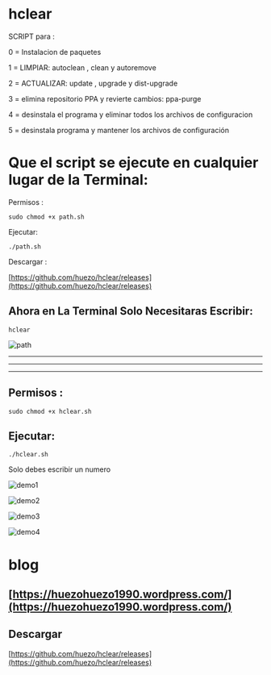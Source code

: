 # hclear
SCRIPT para :

0 = Instalacion de paquetes 

1 = LIMPIAR: autoclean , clean y autoremove 

2 = ACTUALIZAR: update , upgrade y dist-upgrade 

3 = elimina repositorio PPA y revierte cambios: ppa-purge 

4 = desinstala el programa y eliminar todos los archivos de configuracion

5 = desinstala programa y mantener los archivos de configuración

# Que el script se ejecute en cualquier lugar de la Terminal:

Permisos :
```
sudo chmod +x path.sh
```

Ejecutar:

```
./path.sh

```
Descargar :

[https://github.com/huezo/hclear/releases](https://github.com/huezo/hclear/releases)

## Ahora en La Terminal Solo Necesitaras Escribir:

```
hclear

```



[path]:https://raw.githubusercontent.com/huezo/hclear/master/path.png

![path][path]


____________________________________________________________________________________
____________________________________________________________________________________
____________________________________________________________________________________



## Permisos :
```
sudo chmod +x hclear.sh
```

## Ejecutar:

```
./hclear.sh

```
Solo debes escribir un numero 

[demo1]:https://raw.githubusercontent.com/huezo/hclear/master/hclear.png

![demo1][demo1]

[demo2]:https://raw.githubusercontent.com/huezo/hclear/master/demo.png

![demo2][demo2]

[demo3]:https://raw.githubusercontent.com/huezo/hclear/master/demo1.png

![demo3][demo3]

[demo4]:https://raw.githubusercontent.com/huezo/hclear/master/demo2.png

![demo4][demo4]



# blog 

## [https://huezohuezo1990.wordpress.com/](https://huezohuezo1990.wordpress.com/)

## Descargar 
[https://github.com/huezo/hclear/releases](https://github.com/huezo/hclear/releases)



